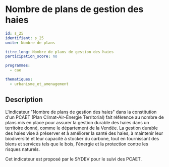 # Nombre de plans de gestion des haies

```yaml
id: s_25
identifiant: s_25
unite: Nombre de plans

titre_long: Nombre de plans de gestion des haies
participation_score: no

programmes:
  - cae

thematiques:
  - urbanisme_et_amenagement
```
## Description
L'indicateur "Nombre de plans de gestion des haies" dans la constitution d'un PCAET (Plan Climat-Air-Énergie Territorial) fait référence au nombre de plans mis en place pour assurer la gestion durable des haies dans un territoire donné, comme le département de la Vendée. La gestion durable des haies vise à préserver et à améliorer la santé des haies, à maintenir leur biodiversité et leur capacité à stocker du carbone, tout en fournissant des biens et services tels que le bois, l'énergie et la protection contre les risques naturels.

Cet indicateur est proposé par le SYDEV pour le suivi des PCAET.
